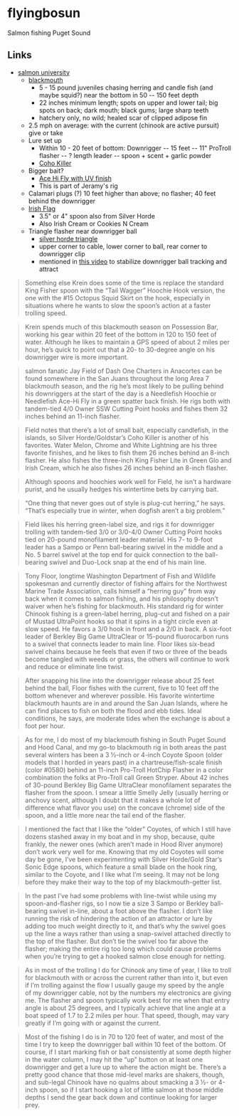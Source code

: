 # flyingbosun


Salmon fishing Puget Sound


## Links

* [salmon university](http://salmonuniversity.com)
  * [blackmouth](http://salmonuniversity.com/archives/444)
    * 5 - 15 pound juveniles chasing herring and candle fish (and maybe squid?) near the bottom in 50 -- 150 feet depth
    * 22 inches minimum length; spots on upper and lower tail; big spots on back; dark mouth; black gums; large sharp teeth
    * hatchery only, no wild; healed scar of clipped adipose fin
  * 2.5 mph on average: with the current (chinook are active pursuit) give or take
  * Lure set up
    * Within 10 - 20 feet of bottom: Downrigger -- 15 feet -- 11" ProTroll flasher -- ? length leader -- spoon + scent + garlic powder
    * [Coho Killer](https://www.amazon.com/gp/product/B0778YSFJH/ref=ox_sc_saved_title_2?smid=AGEU5BOCQ1AB8&psc=1)
  * Bigger bait? 
    * [Ace Hi Fly with UV finish](https://www.amazon.com/Silver-Horde-Ace-Fly-Lures/dp/B00AU5W72E/ref=sr_1_2?keywords=ace+hi+fly&qid=1547854281&s=Sports+%26+Outdoors&sr=1-2-catcorr)
    * This is part of Jeramy's rig
  * Calamari plugs (?) 10 feet higher than above; no flasher; 40 feet behind the downrigger
  * [Irish Flag](https://www.amazon.com/gp/product/B00CZDPK0U/ref=ox_sc_saved_title_1?smid=A3UMG32GFS0Y7X&psc=1) 
    * 3.5" or 4" spoon also from Silver Horde
    * Also Irish Cream or Cookies N Cream
  * Triangle flasher near downrigger ball
    * [silver horde triangle](https://www.amazon.com/Silver-Horde-13-Rudder-Flasher/dp/B00SZ4YUHM/ref=sr_1_3?keywords=silver+horde+flasher&qid=1547999629&s=Sports+%26+Outdoors&sr=1-3)
    * upper corner to cable, lower corner to ball, rear corner to downrigger clip
    * mentioned in [this video](https://youtu.be/jUFoPzkyNKE) to stabilize downrigger ball tracking and attract

> Something else Krein does some of the time is replace the standard King Fisher spoon with the “Tail Wagger” Hoochie Hook version, the one with the #15 Octopus Squid Skirt on the hook, especially in situations where he wants to slow the spoon’s action at a faster trolling speed.


> Krein spends much of this blackmouth season on Possession Bar, working his gear within 20 feet of the bottom in 120 to 150 feet of water. Although he likes to maintain a GPS speed of about 2 miles per hour, he’s quick to point out that a 20- to 30-degree angle on his downrigger wire is more important.


> salmon fanatic Jay Field of Dash One Charters in Anacortes can be found somewhere in the San Juans throughout the long Area 7 blackmouth season, and the rig he’s most likely to be pulling behind his downriggers at the start of the day is a Needlefish Hoochie or Needlefish Ace-Hi Fly in a green spatter back finish. He rigs both with tandem-tied 4/0 Owner SSW Cutting Point hooks and fishes them 32 inches behind an 11-inch flasher.

> Field notes that there’s a lot of small bait, especially candlefish, in the islands, so Silver Horde/Goldstar’s Coho Killer is another of his favorites. Water Melon, Chrome and White Lightning are his three favorite finishes, and he likes to fish them 26 inches behind an 8-inch flasher. He also fishes the three-inch King Fisher Lite in Green Glo and Irish Cream, which he also fishes 26 inches behind an 8-inch flasher.

> Although spoons and hoochies work well for Field, he isn’t a hardware purist, and he usually hedges his wintertime bets by carrying bait.

> “One thing that never goes out of style is plug-cut herring,” he says. “That’s especially true in winter, when dogfish aren’t a big problem.”

> Field likes his herring green-label size, and rigs it for downrigger trolling with tandem-tied 3/0 or 3/0-4/0 Owner Cutting Point hooks tied on 20-pound monofilament leader material. His 7- to 9-foot leader has a Sampo or Penn ball-bearing swivel in the middle and a No. 5 barrel swivel at the top end for quick connection to the ball-bearing swivel and Duo-Lock snap at the end of his main line.

> Tony Floor, longtime Washington Department of Fish and Wildlife spokesman and currently director of fishing affairs for the Northwest Marine Trade Association, calls himself a “herring guy” from way back when it comes to salmon fishing, and his philosophy doesn’t waiver when he’s fishing for blackmouth. His standard rig for winter Chinook fishing is a green-label herring, plug-cut and fished on a pair of Mustad UltraPoint hooks so that it spins in a tight circle even at slow speed. He favors a 3/0 hook in front and a 2/0 in back. A six-foot leader of Berkley Big Game UltraClear or 15-pound fluorocarbon runs to a swivel that connects leader to main line. Floor likes six-bead swivel chains because he feels that even if two or three of the beads become tangled with weeds or grass, the others will continue to work and reduce or eliminate line twist.

> After snapping his line into the downrigger release about 25 feet behind the ball, Floor fishes with the current, five to 10 feet off the bottom whenever and wherever possible. His favorite wintertime blackmouth haunts are in and around the San Juan Islands, where he can find places to fish on both the flood and ebb tides. Ideal conditions, he says, are moderate tides when the exchange is about a foot per hour.

> As for me, I do most of my blackmouth fishing in South Puget Sound and Hood Canal, and my go-to blackmouth rig in both areas the past several winters has been a 3 ½-inch or 4-inch Coyote Spoon (older models that I horded in years past) in a chartreuse/fish-scale finish (color #0580) behind an 11-inch Pro-Troll HotChip Flasher in a color combination the folks at Pro-Troll call Green Stryper. About 42 inches of 30-pound Berkley Big Game UltraClear monofilament separates the flasher from the spoon. I smear a little Smelly Jelly (usually herring or anchovy scent, although I doubt that it makes a whole lot of difference what flavor you use) on the concave (chrome) side of the spoon, and a little more near the tail end of the flasher.

> I mentioned the fact that I like the “older” Coyotes, of which I still have dozens stashed away in my boat and in my shop, because, quite frankly, the newer ones (which aren’t made in Hood River anymore) don’t work very well for me. Knowing that my old Coyotes will some day be gone, I’ve been experimenting with Silver Horde/Gold Star’s Sonic Edge spoons, which feature a small blade on the hook ring, similar to the Coyote, and I like what I’m seeing. It may not be long before they make their way to the top of my blackmouth-getter list.

> In the past I’ve had some problems with line-twist while using my spoon-and-flasher rigs, so I now tie a size 3 Sampo or Berkley ball-bearing swivel in-line, about a foot above the flasher. I don’t like running the risk of hindering the action of an attractor or lure by adding too much weight directly to it, and that’s why the swivel goes up the line a ways rather than using a snap-swivel attached directly to the top of the flasher. But don’t tie the swivel too far above the flasher; making the entire rig too long which could cause problems when you’re trying to get a hooked salmon close enough for netting.

> As in most of the trolling I do for Chinook any time of year, I like to troll for blackmouth with or across the current rather than into it, but even if I’m trolling against the flow I usually gauge my speed by the angle of my downrigger cable, not by the numbers my electronics are giving me. The flasher and spoon typically work best for me when that entry angle is about 25 degrees, and I typically achieve that line angle at a boat speed of 1.7 to 2.2 miles per hour. That speed, though, may vary greatly if I’m going with or against the current.

> Most of the fishing I do is in 70 to 120 feet of water, and most of the time I try to keep the downrigger ball within 10 feet of the bottom. Of course, if I start marking fish or bait consistently at some depth higher in the water column, I may hit the “up” button on at least one downrigger and get a lure up to where the action might be. There’s a pretty good chance that those mid-level marks are shakers, though, and sub-legal Chinook have no qualms about smacking a 3 ½- or 4-inch spoon, so if I start hooking a lot of little salmon at those middle depths I send the gear back down and continue looking for larger prey.
